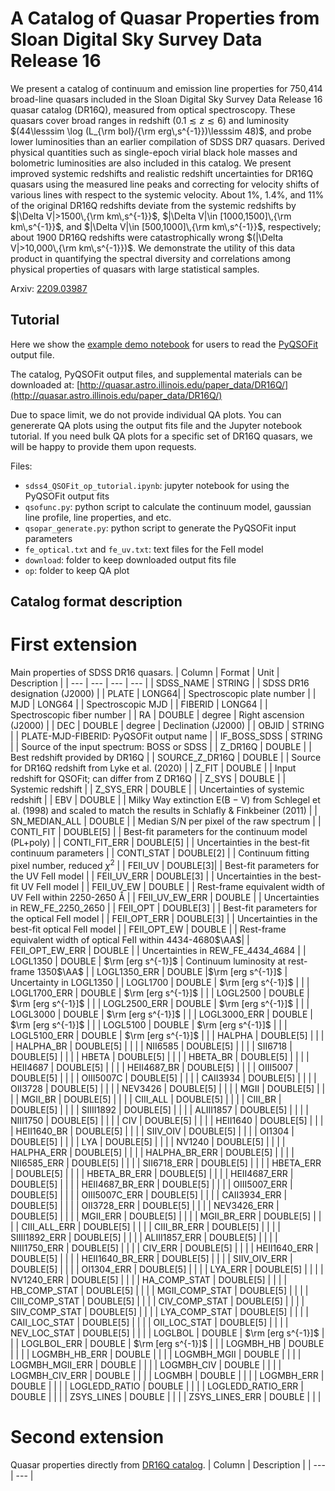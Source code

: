 # A Catalog of Quasar Properties from Sloan Digital Sky Survey Data Release 16


We present a catalog of continuum and emission line properties for 750,414 broad-line quasars included in the Sloan Digital Sky Survey Data Release 16 quasar catalog (DR16Q), measured from optical spectroscopy. These quasars cover broad ranges in redshift $(0.1 \lesssim z \lesssim 6)$ and luminosity $(44\lesssim \log (L_{\rm bol}/{\rm erg\,s^{-1}})\lesssim 48)$, and probe lower luminosities than an earlier compilation of SDSS DR7 quasars. Derived physical quantities such as single-epoch virial black hole masses and bolometric luminosities are also included in this catalog. We present improved systemic redshifts and realistic redshift uncertainties for DR16Q quasars using the measured line peaks and correcting for velocity shifts of various lines with respect to the systemic velocity. About 1%, 1.4%, and 11% of the original DR16Q redshifts deviate from the systemic redshifts by $|\Delta V|>1500\,{\rm km\,s^{-1}}$, $|\Delta V|\in [1000,1500]\,{\rm km\,s^{-1}}$, and $|\Delta V|\in [500,1000]\,{\rm km\,s^{-1}}$, respectively; about $1900$ DR16Q redshifts were catastrophically wrong $(|\Delta V|>10,000\,{\rm km\,s^{-1}})$. We demonstrate the utility of this data product in quantifying the spectral diversity and correlations among physical properties of quasars with large statistical samples. 

Arxiv: [2209.03987](https://arxiv.org/abs/2209.03987)

## Tutorial

Here we show the [example demo notebook](https://github.com/QiaoyaWu/sdss4_dr16q_tutorial/blob/main/sdss4_QSOFit_op_tutorial.ipynb) for users to read the [PyQSOFit](https://github.com/legolason/PyQSOFit) output file.

The catalog, PyQSOFit output files, and supplemental materials can be downloaded at: [http://quasar.astro.illinois.edu/paper_data/DR16Q/](http://quasar.astro.illinois.edu/paper_data/DR16Q/)

Due to space limit, we do not provide individual QA plots. You can genererate QA plots using the output fits file and the Jupyter notebook tutorial. If you need bulk QA plots for a specific set of DR16Q quasars, we will be happy to provide them upon requests. 

Files:
- `sdss4_QSOFit_op_tutorial.ipynb`: jupyter notebook for using the PyQSOFit output fits
- `qsofunc.py`: python script to calculate the continuum model, gaussian line profile, line properties, and etc.
- `qsopar_generate.py`: python script to generate the PyQSOFit input parameters
- `fe_optical.txt` and `fe_uv.txt`: text files for the FeII model
- `download`: folder to keep downloaded output fits file
- `op`: folder to keep QA plot

## Catalog format description
# First extension
Main properties of SDSS DR16 quasars.
| Column | Format | Unit | Description |
| --- | --- | --- | --- |
| SDSS_NAME | STRING |  | SDSS DR16 designation (J2000) |
| PLATE | LONG64| | Spectroscopic plate number |
| MJD | LONG64 | | Spectroscopic MJD |
| FIBERID | LONG64 | | Spectroscopic fiber number |
| RA | DOUBLE | degree | Right ascension (J2000) |
| DEC | DOUBLE | degree | Declination (J2000) |
| OBJID | STRING | | PLATE-MJD-FIBERID: PyQSOFit output name |
| IF_BOSS_SDSS | STRING | | Source of the input spectrum: BOSS or SDSS |
| Z_DR16Q | DOUBLE | | Best redshift provided by DR16Q |
| SOURCE_Z_DR16Q | DOUBLE | | Source for DR16Q redshift from Lyke et al. (2020) |
| Z_FIT | DOUBLE | | Input redshift for QSOFit; can differ from Z DR16Q |
| Z_SYS | DOUBLE | | Systemic redshift |
| Z_SYS_ERR | DOUBLE | | Uncertainties of systemic redshift |
| EBV | DOUBLE | | Milky Way extinction E(B − V) from Schlegel et al. (1998) and scaled to match the results in Schlafly & Finkbeiner (2011) |
| SN_MEDIAN_ALL | DOUBLE | | Median S/N per pixel of the raw spectrum |
| CONTI_FIT | DOUBLE[5] | | Best-fit parameters for the continuum model (PL+poly) |
| CONTI_FIT_ERR | DOUBLE[5] | | Uncertainties in the best-fit continuum parameters |
| CONTI_STAT | DOUBLE[2] | | Continuum fitting pixel number, reduced $\chi^2$ |
| FEII_UV | DOUBLE[3]| | Best-fit parameters for the UV FeII model |
| FEII_UV_ERR | DOUBLE[3] | | Uncertainties in the best-fit UV FeII model |
| FEII_UV_EW | DOUBLE | | Rest-frame equivalent width of UV FeII within 2250-2650 Å |
| FEII_UV_EW_ERR | DOUBLE | | Uncertainties in REW_FE_2250_2650 |
| FEII_OPT | DOUBLE[3] | | Best-fit parameters for the optical FeII model |
| FEII_OPT_ERR | DOUBLE[3] | | Uncertainties in the best-fit optical FeII model |
| FEII_OPT_EW | DOUBLE | | Rest-frame equivalent width of optical FeII within 4434-4680$\AA$|
| FEII_OPT_EW_ERR | DOUBLE | | Uncertainties in REW_FE_4434_4684 |
| LOGL1350 | DOUBLE | $\rm [erg s^{-1}]$ | Continuum luminosity at rest-frame 1350$\AA$ |
| LOGL1350_ERR | DOUBLE |$\rm [erg s^{-1}]$ | Uncertainty in LOGL1350 |
| LOGL1700 | DOUBLE | $\rm [erg s^{-1}]$ | |
| LOGL1700_ERR | DOUBLE | $\rm [erg s^{-1}]$ | |
| LOGL2500 | DOUBLE | $\rm [erg s^{-1}]$ | |
| LOGL2500_ERR | DOUBLE | $\rm [erg s^{-1}]$ | |
| LOGL3000 | DOUBLE | $\rm [erg s^{-1}]$ | |
| LOGL3000_ERR | DOUBLE | $\rm [erg s^{-1}]$ | |
| LOGL5100 | DOUBLE | $\rm [erg s^{-1}]$ | |
| LOGL5100_ERR | DOUBLE | $\rm [erg s^{-1}]$ | |
| HALPHA | DOUBLE[5] | | |
| HALPHA_BR | DOUBLE[5] | | |
| NII6585 | DOUBLE[5] | | |
| SII6718 | DOUBLE[5] | | |
| HBETA | DOUBLE[5] | | |
| HBETA_BR | DOUBLE[5] | | |
| HEII4687 | DOUBLE[5] | | |
| HEII4687_BR | DOUBLE[5] | | |
| OIII5007 | DOUBLE[5] | | |
| OIII5007C | DOUBLE[5] | | |
| CAII3934 | DOUBLE[5] | | |
| OII3728 | DOUBLE[5] | | |
| NEV3426 | DOUBLE[5] | | |
| MGII | DOUBLE[5] | | |
| MGII_BR | DOUBLE[5] | | |
| CIII_ALL | DOUBLE[5] | | |
| CIII_BR | DOUBLE[5] | | |
| SIIII1892 | DOUBLE[5] | | |
| ALIII1857 | DOUBLE[5] | | |
| NIII1750 | DOUBLE[5] | | |
| CIV | DOUBLE[5] | | |
| HEII1640 | DOUBLE[5] | | |
| HEII1640_BR | DOUBLE[5] | | |
| SIIV_OIV | DOUBLE[5] | | |
| OI1304 | DOUBLE[5] | | |
| LYA | DOUBLE[5] | | |
| NV1240 | DOUBLE[5] | | |
| HALPHA_ERR | DOUBLE[5] | | |
| HALPHA_BR_ERR | DOUBLE[5] | | |
| NII6585_ERR | DOUBLE[5] | | |
| SII6718_ERR | DOUBLE[5] | | |
| HBETA_ERR | DOUBLE[5] | | |
| HBETA_BR_ERR | DOUBLE[5] | | |
| HEII4687_ERR | DOUBLE[5] | | |
| HEII4687_BR_ERR | DOUBLE[5] | | |
| OIII5007_ERR | DOUBLE[5] | | |
| OIII5007C_ERR | DOUBLE[5] | | |
| CAII3934_ERR | DOUBLE[5] | | |
| OII3728_ERR | DOUBLE[5] | | |
| NEV3426_ERR | DOUBLE[5] | | |
| MGII_ERR | DOUBLE[5] | | |
| MGII_BR_ERR | DOUBLE[5] | | |
| CIII_ALL_ERR | DOUBLE[5] | | |
| CIII_BR_ERR | DOUBLE[5] | | |
| SIIII1892_ERR | DOUBLE[5] | | |
| ALIII1857_ERR | DOUBLE[5] | | |
| NIII1750_ERR | DOUBLE[5] | | |
| CIV_ERR | DOUBLE[5] | | |
| HEII1640_ERR | DOUBLE[5] | | |
| HEII1640_BR_ERR | DOUBLE[5] | | |
| SIIV_OIV_ERR | DOUBLE[5] | | |
| OI1304_ERR | DOUBLE[5] | | |
| LYA_ERR | DOUBLE[5] | | |
| NV1240_ERR | DOUBLE[5] | | |
| HA_COMP_STAT | DOUBLE[5] | | |
| HB_COMP_STAT | DOUBLE[5] | | |
| MGII_COMP_STAT | DOUBLE[5] | | |
| CIII_COMP_STAT | DOUBLE[5] | | |
| CIV_COMP_STAT | DOUBLE[5] | | |
| SIIV_COMP_STAT | DOUBLE[5] | | |
| LYA_COMP_STAT | DOUBLE[5] | | |
| CAII_LOC_STAT | DOUBLE[5] | | |
| OII_LOC_STAT | DOUBLE[5] | | |
| NEV_LOC_STAT | DOUBLE[5] | | |
| LOGLBOL | DOUBLE | $\rm [erg s^{-1}]$ | |
| LOGLBOL_ERR | DOUBLE | $\rm [erg s^{-1}]$ | |
| LOGMBH_HB | DOUBLE | | |
| LOGMBH_HB_ERR | DOUBLE | | |
| LOGMBH_MGII | DOUBLE | | |
| LOGMBH_MGII_ERR | DOUBLE | | |
| LOGMBH_CIV | DOUBLE | | |
| LOGMBH_CIV_ERR | DOUBLE | | |
| LOGMBH | DOUBLE | | |
| LOGMBH_ERR | DOUBLE | | |
| LOGLEDD_RATIO | DOUBLE | | |
| LOGLEDD_RATIO_ERR | DOUBLE | | |
| ZSYS_LINES | DOUBLE | | |
| ZSYS_LINES_ERR | DOUBLE | | |


# Second extension
Quasar properties directly from [DR16Q catalog](https://www.sdss.org/dr16/algorithms/qso_catalog/).
| Column | Description |
| --- | --- | 
